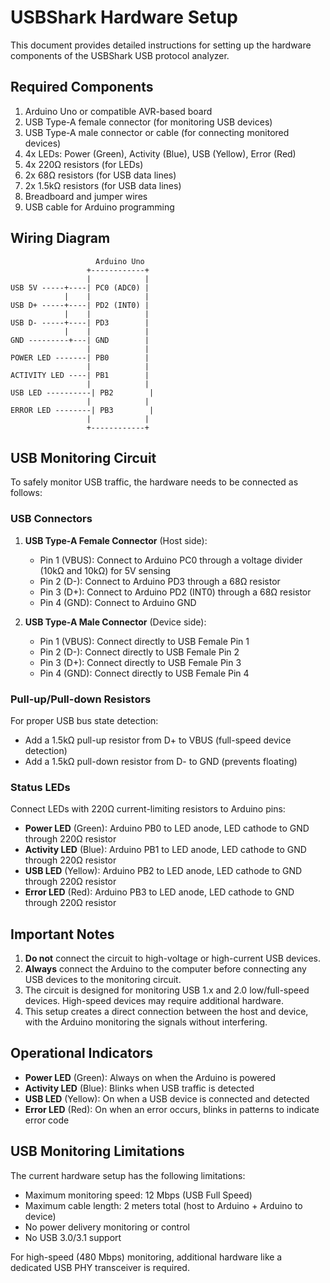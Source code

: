 # USBShark Hardware Setup

This document provides detailed instructions for setting up the hardware components of the USBShark USB protocol analyzer.

## Required Components

1. Arduino Uno or compatible AVR-based board
2. USB Type-A female connector (for monitoring USB devices)
3. USB Type-A male connector or cable (for connecting monitored devices)
4. 4x LEDs: Power (Green), Activity (Blue), USB (Yellow), Error (Red)
5. 4x 220Ω resistors (for LEDs)
6. 2x 68Ω resistors (for USB data lines)
7. 2x 1.5kΩ resistors (for USB data lines)
8. Breadboard and jumper wires
9. USB cable for Arduino programming

## Wiring Diagram

```
                   Arduino Uno
                 +------------+
                 |            |
USB 5V -----+----| PC0 (ADC0) |
            |    |            |
USB D+ -----+----| PD2 (INT0) |
            |    |            |
USB D- -----+----| PD3        |
            |    |            |
GND ---------+---| GND        |
                 |            |
POWER LED -------| PB0        |
                 |            |
ACTIVITY LED ----| PB1        |
                 |            |
USB LED ----------| PB2        |
                 |            |
ERROR LED --------| PB3        |
                 |            |
                 +------------+
```

## USB Monitoring Circuit

To safely monitor USB traffic, the hardware needs to be connected as follows:

### USB Connectors

1. **USB Type-A Female Connector** (Host side):
   - Pin 1 (VBUS): Connect to Arduino PC0 through a voltage divider (10kΩ and 10kΩ) for 5V sensing
   - Pin 2 (D-): Connect to Arduino PD3 through a 68Ω resistor
   - Pin 3 (D+): Connect to Arduino PD2 (INT0) through a 68Ω resistor
   - Pin 4 (GND): Connect to Arduino GND

2. **USB Type-A Male Connector** (Device side):
   - Pin 1 (VBUS): Connect directly to USB Female Pin 1
   - Pin 2 (D-): Connect directly to USB Female Pin 2
   - Pin 3 (D+): Connect directly to USB Female Pin 3
   - Pin 4 (GND): Connect directly to USB Female Pin 4

### Pull-up/Pull-down Resistors

For proper USB bus state detection:
- Add a 1.5kΩ pull-up resistor from D+ to VBUS (full-speed device detection)
- Add a 1.5kΩ pull-down resistor from D- to GND (prevents floating)

### Status LEDs

Connect LEDs with 220Ω current-limiting resistors to Arduino pins:
- **Power LED** (Green): Arduino PB0 to LED anode, LED cathode to GND through 220Ω resistor
- **Activity LED** (Blue): Arduino PB1 to LED anode, LED cathode to GND through 220Ω resistor
- **USB LED** (Yellow): Arduino PB2 to LED anode, LED cathode to GND through 220Ω resistor
- **Error LED** (Red): Arduino PB3 to LED anode, LED cathode to GND through 220Ω resistor

## Important Notes

1. **Do not** connect the circuit to high-voltage or high-current USB devices.
2. **Always** connect the Arduino to the computer before connecting any USB devices to the monitoring circuit.
3. The circuit is designed for monitoring USB 1.x and 2.0 low/full-speed devices. High-speed devices may require additional hardware.
4. This setup creates a direct connection between the host and device, with the Arduino monitoring the signals without interfering.

## Operational Indicators

- **Power LED** (Green): Always on when the Arduino is powered
- **Activity LED** (Blue): Blinks when USB traffic is detected
- **USB LED** (Yellow): On when a USB device is connected and detected
- **Error LED** (Red): On when an error occurs, blinks in patterns to indicate error code

## USB Monitoring Limitations

The current hardware setup has the following limitations:
- Maximum monitoring speed: 12 Mbps (USB Full Speed)
- Maximum cable length: 2 meters total (host to Arduino + Arduino to device)
- No power delivery monitoring or control
- No USB 3.0/3.1 support

For high-speed (480 Mbps) monitoring, additional hardware like a dedicated USB PHY transceiver is required. 